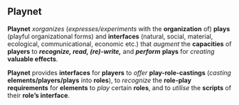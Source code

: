 ## Playnet

**Playnet** _xorganizes_ (_expresses/experiments_ with the **organization** of) **plays** (playful organizational forms) and **interfaces** (natural, social, material, ecological, communicational, economic etc.) that _augment_ the **capacities** of **players** to _**recognize, read, (re)-write,**_ and _**perform**_ **plays** for _creating_ **valuable effects**.

**Playnet** provides **interfaces** for **players** to _offer_ **play-role-castings** (_casting_ **elements/players/plays** into **roles**), to _recognize_ the **role-play requirements** for **elements** to _play_ certain **roles**, and to _utilise_ the **scripts** of their **role’s interface**.
